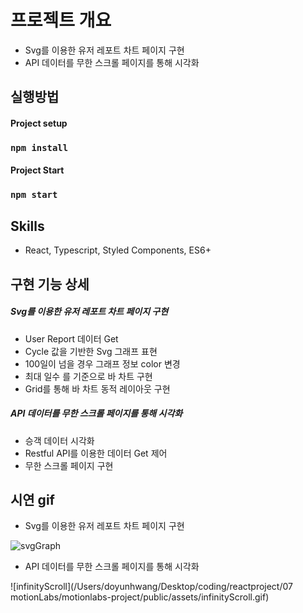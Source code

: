 # 프로젝트 개요

- Svg를 이용한 유저 레포트 차트 페이지 구현
- API 데이터를 무한 스크롤 페이지를 통해 시각화

## 실행방법

#### Project setup

### `npm install`

#### Project Start

### `npm start`

## Skills

- React, Typescript, Styled Components, ES6+

## 구현 기능 상세

##### Svg를 이용한 유저 레포트 차트 페이지 구현

- User Report 데이터 Get
- Cycle 값을 기반한 Svg 그래프 표현
- 100일이 넘을 경우 그래프 정보 color 변경
- 최대 일수 를 기준으로 바 차트 구현
- Grid를 통해 바 차트 동적 레이아웃 구현

##### API 데이터를 무한 스크롤 페이지를 통해 시각화

- 승객 데이터 시각화
- Restful API를 이용한 데이터 Get 제어
- 무한 스크롤 페이지 구현

## 시연 gif

- Svg를 이용한 유저 레포트 차트 페이지 구현

![svgGraph](motionlabs-project/public/assets/infinityScroll.gif)

- API 데이터를 무한 스크롤 페이지를 통해 시각화

![infinityScroll](/Users/doyunhwang/Desktop/coding/reactproject/07 motionLabs/motionlabs-project/public/assets/infinityScroll.gif)
